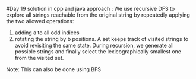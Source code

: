 #Day 19 solution in cpp and java approach :
We use recursive DFS to explore all strings reachable from the original string by repeatedly applying the two allowed operations: 
1. adding a to all odd indices 
2. rotating the string by b positions. 
A set keeps track of visited strings to avoid revisiting the same state. During recursion, we generate all possible strings and finally select the lexicographically smallest one from the visited set.

Note: This can also be done using BFS